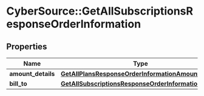 # CyberSource::GetAllSubscriptionsResponseOrderInformation

## Properties
Name | Type | Description | Notes
------------ | ------------- | ------------- | -------------
**amount_details** | [**GetAllPlansResponseOrderInformationAmountDetails**](GetAllPlansResponseOrderInformationAmountDetails.md) |  | [optional] 
**bill_to** | [**GetAllSubscriptionsResponseOrderInformationBillTo**](GetAllSubscriptionsResponseOrderInformationBillTo.md) |  | [optional] 


